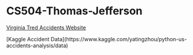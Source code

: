 # CS504-Thomas-Jefferson

[Virginia Tred Accidents Website](https://www.treds.virginia.gov/Mapping/Map/CrashesByJurisdiction)
<p>
[Kaggle Accident Data](https://www.kaggle.com/yatingzhou/python-us-accidents-analysis/data)
